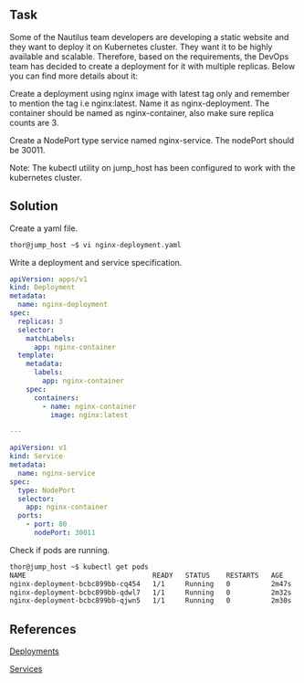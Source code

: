 ## Task
Some of the Nautilus team developers are developing a static website and they want to deploy it on Kubernetes cluster. They want it to be highly available and scalable. Therefore, based on the requirements, the DevOps team has decided to create a deployment for it with multiple replicas. Below you can find more details about it:

Create a deployment using nginx image with latest tag only and remember to mention the tag i.e nginx:latest. Name it as nginx-deployment. The container should be named as nginx-container, also make sure replica counts are 3.

Create a NodePort type service named nginx-service. The nodePort should be 30011.

Note: The kubectl utility on jump_host has been configured to work with the kubernetes cluster.
## Solution

Create a yaml file.

```sh
thor@jump_host ~$ vi nginx-deployment.yaml
```

Write a deployment and service specification.

```yml
apiVersion: apps/v1
kind: Deployment
metadata:
  name: nginx-deployment
spec:
  replicas: 3
  selector:
    matchLabels:
      app: nginx-container
  template:
    metadata:
      labels:
        app: nginx-container
    spec:
      containers:
        - name: nginx-container
          image: nginx:latest

---

apiVersion: v1
kind: Service
metadata:
  name: nginx-service
spec:
  type: NodePort
  selector:
    app: nginx-container
  ports:
    - port: 80
      nodePort: 30011
```

Check if pods are running.

```sh
thor@jump_host ~$ kubectl get pods
NAME                               READY   STATUS    RESTARTS   AGE
nginx-deployment-bcbc899bb-cq454   1/1     Running   0          2m47s
nginx-deployment-bcbc899bb-qdwl7   1/1     Running   0          2m32s
nginx-deployment-bcbc899bb-qjwn5   1/1     Running   0          2m30s
```
## References

[Deployments](https://kubernetes.io/docs/concepts/workloads/controllers/deployment/)

[Services](https://kubernetes.io/docs/concepts/services-networking/service/)
